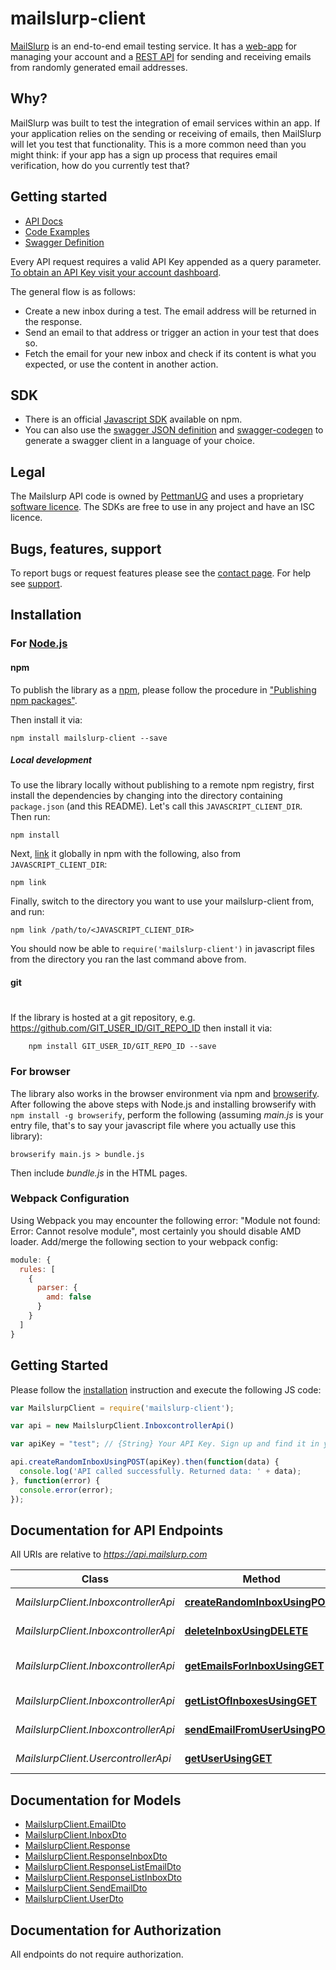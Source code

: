 # mailslurp-client

[MailSlurp](https://www.mailslurp.com) is an end-to-end email testing service. It has a [web-app](https://www.mailslurp.com/dashboard) for managing your account and a [REST API](https://api.mailslurp.com) for sending and receiving emails from randomly generated email addresses.

## Why?
MailSlurp was built to test the integration of email services within an app. If your application relies on the sending or receiving of emails, then MailSlurp will let you test that functionality. This is a more common need than you might think: if your app has a sign up process that requires email verification, how do you currently test that?

## Getting started
- [API Docs](https://www.mailslurp.com/documentation)
- [Code Examples](https://www.mailslurp.com/documentation/examples)
- [Swagger Definition](https://api.mailslurp.com/v2/api-docs)

Every API request requires a valid API Key appended as a query parameter. [To obtain an API Key visit your account dashboard](https://www.mailslurp.com/dashboard).  

The general flow is as follows:

- Create a new inbox during a test. The email address will be returned in the response. 
- Send an email to that address or trigger an action in your test that does so.
- Fetch the email for your new inbox and check if its content is what you expected, or use the content in another action.

## SDK
- There is an official [Javascript SDK](https://www.npmjs.com/package/mailslurp-client) available on npm.
- You can also use the [swagger JSON definition](https://api.mailslurp.com/v2/api-docs) and [swagger-codegen](https://github.com/swagger-api/swagger-codegen) to generate a swagger client in a language of your choice.

## Legal
The Mailslurp API code is owned by [PettmanUG](http://pettmanug.site) and uses a proprietary [software licence](http://www.binpress.com/license/view/l/c8376a01eca7465027a978d3fde5a1e2). The SDKs are free to use in any project and have an ISC licence.

## Bugs, features, support
To report bugs or request features please see the [contact page](https://www.mailslurp.com/contact). For help see [support](https://www.mailslurp.com/support).

## Installation

### For [Node.js](https://nodejs.org/)

#### npm

To publish the library as a [npm](https://www.npmjs.com/),
please follow the procedure in ["Publishing npm packages"](https://docs.npmjs.com/getting-started/publishing-npm-packages).

Then install it via:

```shell
npm install mailslurp-client --save
```

##### Local development

To use the library locally without publishing to a remote npm registry, first install the dependencies by changing 
into the directory containing `package.json` (and this README). Let's call this `JAVASCRIPT_CLIENT_DIR`. Then run:

```shell
npm install
```

Next, [link](https://docs.npmjs.com/cli/link) it globally in npm with the following, also from `JAVASCRIPT_CLIENT_DIR`:

```shell
npm link
```

Finally, switch to the directory you want to use your mailslurp-client from, and run:

```shell
npm link /path/to/<JAVASCRIPT_CLIENT_DIR>
```

You should now be able to `require('mailslurp-client')` in javascript files from the directory you ran the last 
command above from.

#### git
#
If the library is hosted at a git repository, e.g.
https://github.com/GIT_USER_ID/GIT_REPO_ID
then install it via:

```shell
    npm install GIT_USER_ID/GIT_REPO_ID --save
```

### For browser

The library also works in the browser environment via npm and [browserify](http://browserify.org/). After following
the above steps with Node.js and installing browserify with `npm install -g browserify`,
perform the following (assuming *main.js* is your entry file, that's to say your javascript file where you actually 
use this library):

```shell
browserify main.js > bundle.js
```

Then include *bundle.js* in the HTML pages.

### Webpack Configuration

Using Webpack you may encounter the following error: "Module not found: Error:
Cannot resolve module", most certainly you should disable AMD loader. Add/merge
the following section to your webpack config:

```javascript
module: {
  rules: [
    {
      parser: {
        amd: false
      }
    }
  ]
}
```

## Getting Started

Please follow the [installation](#installation) instruction and execute the following JS code:

```javascript
var MailslurpClient = require('mailslurp-client');

var api = new MailslurpClient.InboxcontrollerApi()

var apiKey = "test"; // {String} Your API Key. Sign up and find it in your dashboard.

api.createRandomInboxUsingPOST(apiKey).then(function(data) {
  console.log('API called successfully. Returned data: ' + data);
}, function(error) {
  console.error(error);
});


```

## Documentation for API Endpoints

All URIs are relative to *https://api.mailslurp.com*

Class | Method | HTTP request | Description
------------ | ------------- | ------------- | -------------
*MailslurpClient.InboxcontrollerApi* | [**createRandomInboxUsingPOST**](docs/InboxcontrollerApi.md#createRandomInboxUsingPOST) | **POST** /inboxes | Create an inbox
*MailslurpClient.InboxcontrollerApi* | [**deleteInboxUsingDELETE**](docs/InboxcontrollerApi.md#deleteInboxUsingDELETE) | **DELETE** /inboxes/{uuid} | Delete an inbox
*MailslurpClient.InboxcontrollerApi* | [**getEmailsForInboxUsingGET**](docs/InboxcontrollerApi.md#getEmailsForInboxUsingGET) | **GET** /inboxes/{uuid} | Fetch emails for a given inbox
*MailslurpClient.InboxcontrollerApi* | [**getListOfInboxesUsingGET**](docs/InboxcontrollerApi.md#getListOfInboxesUsingGET) | **GET** /inboxes | List your inboxes
*MailslurpClient.InboxcontrollerApi* | [**sendEmailFromUserUsingPOST**](docs/InboxcontrollerApi.md#sendEmailFromUserUsingPOST) | **POST** /inboxes/{uuid} | Send an email
*MailslurpClient.UsercontrollerApi* | [**getUserUsingGET**](docs/UsercontrollerApi.md#getUserUsingGET) | **GET** /user | Fetch a user


## Documentation for Models

 - [MailslurpClient.EmailDto](docs/EmailDto.md)
 - [MailslurpClient.InboxDto](docs/InboxDto.md)
 - [MailslurpClient.Response](docs/Response.md)
 - [MailslurpClient.ResponseInboxDto](docs/ResponseInboxDto.md)
 - [MailslurpClient.ResponseListEmailDto](docs/ResponseListEmailDto.md)
 - [MailslurpClient.ResponseListInboxDto](docs/ResponseListInboxDto.md)
 - [MailslurpClient.SendEmailDto](docs/SendEmailDto.md)
 - [MailslurpClient.UserDto](docs/UserDto.md)


## Documentation for Authorization

 All endpoints do not require authorization.

